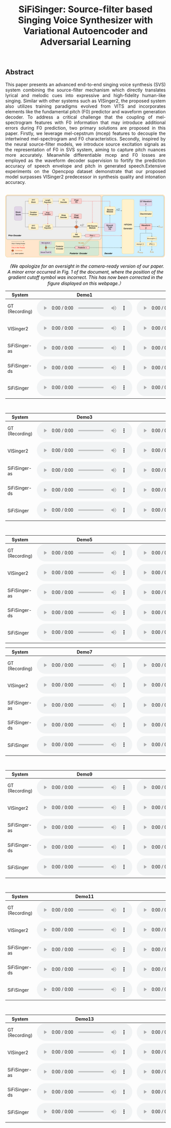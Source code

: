 # <center> SiFiSinger: Source-filter based Singing Voice Synthesizer with Variational Autoencoder and Adversarial Learning</center>
<br>

## Abstract	
<div style="text-align: justify"> This paper presents an advanced end-to-end singing voice synthesis (SVS) system combining the source-filter mechanism which directly translates lyrical and melodic cues into expressive and high-fidelity human-like singing. Similar with other systems such as VISinger2, the proposed system also utilizes training paradigms evolved from VITS and incorporates elements like the fundamental pitch (F0) predictor and waveform generation decoder. To address a critical challenge that the coupling of mel-spectrogram features with F0 information that may introduce additional errors during F0 prediction, two primary solutions are proposed in this paper. Firstly, we leverage mel-cepstrum (mcep) features to decouple the intertwined mel-spectrogram and F0 characteristics.  Secondly, inspired by the neural source-filter models, we introduce source  excitation signals as the representation of F0 in SVS system, aiming to capture pitch nuances more accurately.  Meanwhile differentiable mcep and F0 losses are employed as the waveform decoder supervision to fortify the prediction accuracy of speech envelope and pitch in generated speech.Extensive experiments on the Opencpop dataset  demonstrate that our proposed model surpasses  VISinger2 predecessor in synthesis quality and intonation accuracy.</div> 
<br>

![arch](images/SiFiSinger.drawio.png)
<br>
<p style="color: black; font-style: italic; text-align: center;">
    （We apologize for an oversight in the camera-ready version of our paper. A minor error occurred in Fig. 1 of the document, where the position of the gradient cutoff symbol was incorrect. This has now been corrected in the figure displayed on this webpage.）
</p>
<table align="center">
  <thead>
    <tr>
      <th>System</th>
      <th>Demo1</th>
      <th>Demo2</th>
    </tr>
  </thead>
  <tbody>
    
   <tr>
      <td>GT (Recording) </td>
      <td><audio controls="" preload="auto">
            <source src="wavs/ground_truth/2044001639.wav"></audio></td>
       <td><audio controls="" preload="auto">
            <source src="wavs/ground_truth/2044001644.wav"></audio></td>
   </tr>

   <tr>
   <td>VISinger2 </td>
    <td><audio controls="" preload="auto">
            <source src="wavs/VISinger2/2044001639.wav"></audio></td>
    <td><audio controls="" preload="auto">
            <source src="wavs/VISinger2/2044001644.wav"></audio></td>
   </tr>

   <tr>
   <td>SiFiSinger-as </td>
    <td><audio controls="" preload="auto">
            <source src="wavs/SiFiSinger-as/2044001639.wav"></audio></td>
    <td><audio controls="" preload="auto">
            <source src="wavs/SiFiSinger-as/2044001644.wav"></audio></td>
   </tr>
   
   <tr>
   <td>SiFiSinger-ds </td>
    <td><audio controls="" preload="auto">
            <source src="wavs/SiFiSinger-ds/2044001639.wav"></audio></td>
    <td><audio controls="" preload="auto">
            <source src="wavs/SiFiSinger-ds/2044001644.wav"></audio></td>
   </tr>

   <tr>
   <td>SiFiSinger </td>
    <td><audio controls="" preload="auto">
            <source src="wavs/SiFiSinger/2044001639.wav"></audio></td>
    <td><audio controls="" preload="auto">
            <source src="wavs/SiFiSinger/2044001644.wav"></audio></td>
   </tr>
  </tbody>
</table>


<br>

<table align="center">
  <thead>
    <tr>
      <th>System</th>
      <th>Demo3</th>
      <th>Demo4</th>
    </tr>
  </thead>
  <tbody>
    
   <tr>
      <td>GT (Recording) </td>
      <td><audio controls="" preload="auto">
            <source src="wavs/ground_truth/2086003187.wav"></audio></td>
       <td><audio controls="" preload="auto">
            <source src="wavs/ground_truth/2086003200.wav"></audio></td>
   </tr>

   <tr>
   <td>VISinger2 </td>
    <td><audio controls="" preload="auto">
            <source src="wavs/VISinger2/2086003187.wav"></audio></td>
    <td><audio controls="" preload="auto">
            <source src="wavs/VISinger2/2086003200.wav"></audio></td>
   </tr>

   <tr>
   <td>SiFiSinger-as </td>
    <td><audio controls="" preload="auto">
            <source src="wavs/SiFiSinger-as/2086003187.wav"></audio></td>
    <td><audio controls="" preload="auto">
            <source src="wavs/SiFiSinger-as/2086003200.wav"></audio></td>
   </tr>
   
   <tr>
   <td>SiFiSinger-ds </td>
    <td><audio controls="" preload="auto">
            <source src="wavs/SiFiSinger-ds/2086003187.wav"></audio></td>
    <td><audio controls="" preload="auto">
            <source src="wavs/SiFiSinger-ds/2086003200.wav"></audio></td>
   </tr>

   <tr>
   <td>SiFiSinger </td>
    <td><audio controls="" preload="auto">
            <source src="wavs/SiFiSinger/2086003187.wav"></audio></td>
    <td><audio controls="" preload="auto">
            <source src="wavs/SiFiSinger/2086003200.wav"></audio></td>
   </tr>
  </tbody>
</table>

<br>

<table align="center">
  <thead>
    <tr>
      <th>System</th>
      <th>Demo5</th>
      <th>Demo6</th>
    </tr>
  </thead>
  <tbody>
    
   <tr>
      <td>GT (Recording) </td>
      <td><audio controls="" preload="auto">
            <source src="wavs/ground_truth/2092003420.wav"></audio></td>
       <td><audio controls="" preload="auto">
            <source src="wavs/ground_truth/2093003464.wav"></audio></td>
   </tr>

   <tr>
   <td>VISinger2 </td>
    <td><audio controls="" preload="auto">
            <source src="wavs/VISinger2/2092003420.wav"></audio></td>
    <td><audio controls="" preload="auto">
            <source src="wavs/VISinger2/2093003464.wav"></audio></td>
   </tr>

   <tr>
   <td>SiFiSinger-as </td>
    <td><audio controls="" preload="auto">
            <source src="wavs/SiFiSinger-as/2092003420.wav"></audio></td>
    <td><audio controls="" preload="auto">
            <source src="wavs/SiFiSinger-as/2093003464.wav"></audio></td>
   </tr>
   
   <tr>
   <td>SiFiSinger-ds </td>
    <td><audio controls="" preload="auto">
            <source src="wavs/SiFiSinger-ds/2092003420.wav"></audio></td>
    <td><audio controls="" preload="auto">
            <source src="wavs/SiFiSinger-ds/2093003464.wav"></audio></td>
   </tr>

   <tr>
   <td>SiFiSinger </td>
    <td><audio controls="" preload="auto">
            <source src="wavs/SiFiSinger/2092003420.wav"></audio></td>
    <td><audio controls="" preload="auto">
            <source src="wavs/SiFiSinger/2093003464.wav"></audio></td>
   </tr>
  </tbody>
</table>


<table align="center">
  <thead>
    <tr>
      <th>System</th>
      <th>Demo7</th>
      <th>Demo8</th>
    </tr>
  </thead>
  <tbody>
    
   <tr>
      <td>GT (Recording) </td>
      <td><audio controls="" preload="auto">
            <source src="wavs/ground_truth/2093003472.wav"></audio></td>
       <td><audio controls="" preload="auto">
            <source src="wavs/ground_truth/2100003713.wav"></audio></td>
   </tr>

   <tr>
   <td>VISinger2 </td>
    <td><audio controls="" preload="auto">
            <source src="wavs/VISinger2/2093003472.wav"></audio></td>
    <td><audio controls="" preload="auto">
            <source src="wavs/VISinger2/2100003713.wav"></audio></td>
   </tr>

   <tr>
   <td>SiFiSinger-as </td>
    <td><audio controls="" preload="auto">
            <source src="wavs/SiFiSinger-as/2093003472.wav"></audio></td>
    <td><audio controls="" preload="auto">
            <source src="wavs/SiFiSinger-as/2100003713.wav"></audio></td>
   </tr>
   
   <tr>
   <td>SiFiSinger-ds </td>
    <td><audio controls="" preload="auto">
            <source src="wavs/SiFiSinger-ds/2093003472.wav"></audio></td>
    <td><audio controls="" preload="auto">
            <source src="wavs/SiFiSinger-ds/2100003713.wav"></audio></td>
   </tr>

   <tr>
   <td>SiFiSinger </td>
    <td><audio controls="" preload="auto">
            <source src="wavs/SiFiSinger/2093003472.wav"></audio></td>
    <td><audio controls="" preload="auto">
            <source src="wavs/SiFiSinger/2100003713.wav"></audio></td>
   </tr>
  </tbody>
</table>

<br>

<table align="center">
  <thead>
    <tr>
      <th>System</th>
      <th>Demo9</th>
      <th>Demo10</th>
    </tr>
  </thead>
  <tbody>
    
   <tr>
      <td>GT (Recording) </td>
      <td><audio controls="" preload="auto">
            <source src="wavs/ground_truth/2100003724.wav"></audio></td>
       <td><audio controls="" preload="auto">
            <source src="wavs/ground_truth/2100003728.wav"></audio></td>
   </tr>

   <tr>
   <td>VISinger2 </td>
    <td><audio controls="" preload="auto">
            <source src="wavs/VISinger2/2100003724.wav"></audio></td>
    <td><audio controls="" preload="auto">
            <source src="wavs/VISinger2/2100003728.wav"></audio></td>
   </tr>

   <tr>
   <td>SiFiSinger-as </td>
    <td><audio controls="" preload="auto">
            <source src="wavs/SiFiSinger-as/2100003724.wav"></audio></td>
    <td><audio controls="" preload="auto">
            <source src="wavs/SiFiSinger-as/2100003728.wav"></audio></td>
   </tr>
   
   <tr>
   <td>SiFiSinger-ds </td>
    <td><audio controls="" preload="auto">
            <source src="wavs/SiFiSinger-ds/2100003724.wav"></audio></td>
    <td><audio controls="" preload="auto">
            <source src="wavs/SiFiSinger-ds/2100003728.wav"></audio></td>
   </tr>

   <tr>
   <td>SiFiSinger </td>
    <td><audio controls="" preload="auto">
            <source src="wavs/SiFiSinger/2100003724.wav"></audio></td>
    <td><audio controls="" preload="auto">
            <source src="wavs/SiFiSinger/2100003728.wav"></audio></td>
   </tr>
  </tbody>
</table>

<br>

<table align="center">
  <thead>
    <tr>
      <th>System</th>
      <th>Demo11</th>
      <th>Demo12</th>
    </tr>
  </thead>
  <tbody>
    
   <tr>
      <td>GT (Recording) </td>
      <td><audio controls="" preload="auto">
            <source src="wavs/ground_truth/2100003734.wav"></audio></td>
       <td><audio controls="" preload="auto">
            <source src="wavs/ground_truth/2100003740.wav"></audio></td>
   </tr>

   <tr>
   <td>VISinger2 </td>
    <td><audio controls="" preload="auto">
            <source src="wavs/VISinger2/2100003734.wav"></audio></td>
    <td><audio controls="" preload="auto">
            <source src="wavs/VISinger2/2100003740.wav"></audio></td>
   </tr>

   <tr>
   <td>SiFiSinger-as </td>
    <td><audio controls="" preload="auto">
            <source src="wavs/SiFiSinger-as/2100003734.wav"></audio></td>
    <td><audio controls="" preload="auto">
            <source src="wavs/SiFiSinger-as/2100003740.wav"></audio></td>
   </tr>
   
   <tr>
   <td>SiFiSinger-ds </td>
    <td><audio controls="" preload="auto">
            <source src="wavs/SiFiSinger-ds/2100003734.wav"></audio></td>
    <td><audio controls="" preload="auto">
            <source src="wavs/SiFiSinger-ds/2100003740.wav"></audio></td>
   </tr>

   <tr>
   <td>SiFiSinger </td>
    <td><audio controls="" preload="auto">
            <source src="wavs/SiFiSinger/2100003734.wav"></audio></td>
    <td><audio controls="" preload="auto">
            <source src="wavs/SiFiSinger/2100003740.wav"></audio></td>
   </tr>
  </tbody>
</table>

<br>

<table align="center">
  <thead>
    <tr>
      <th>System</th>
      <th>Demo13</th>
      <th>Demo14</th>
    </tr>
  </thead>
  <tbody>
    
   <tr>
      <td>GT (Recording) </td>
      <td><audio controls="" preload="auto">
            <source src="wavs/ground_truth/2100003749.wav"></audio></td>
       <td><audio controls="" preload="auto">
            <source src="wavs/ground_truth/2100003755.wav"></audio></td>
   </tr>

   <tr>
   <td>VISinger2 </td>
    <td><audio controls="" preload="auto">
            <source src="wavs/VISinger2/2100003749.wav"></audio></td>
    <td><audio controls="" preload="auto">
            <source src="wavs/VISinger2/2100003755.wav"></audio></td>
   </tr>

   <tr>
   <td>SiFiSinger-as </td>
    <td><audio controls="" preload="auto">
            <source src="wavs/SiFiSinger-as/2100003749.wav"></audio></td>
    <td><audio controls="" preload="auto">
            <source src="wavs/SiFiSinger-as/2100003755.wav"></audio></td>
   </tr>
   
   <tr>
   <td>SiFiSinger-ds </td>
    <td><audio controls="" preload="auto">
            <source src="wavs/SiFiSinger-ds/2100003749.wav"></audio></td>
    <td><audio controls="" preload="auto">
            <source src="wavs/SiFiSinger-ds/2100003755.wav"></audio></td>
   </tr>

   <tr>
   <td>SiFiSinger </td>
    <td><audio controls="" preload="auto">
            <source src="wavs/SiFiSinger/2100003749.wav"></audio></td>
    <td><audio controls="" preload="auto">
            <source src="wavs/SiFiSinger/2100003755.wav"></audio></td>
   </tr>
  </tbody>
</table>
